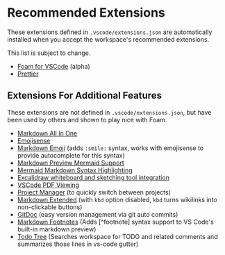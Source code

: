 # Recommended Extensions

These extensions defined in `.vscode/extensions.json` are automatically installed when you accept the workspace's recommended extensions.

This list is subject to change.

- [Foam for VSCode](https://marketplace.visualstudio.com/items?itemName=foam.foam-vscode) (alpha)
- [Prettier](https://marketplace.visualstudio.com/items?itemName=esbenp.prettier-vscode)

## Extensions For Additional Features

These extensions are not defined in `.vscode/extensions.json`, but have been used by others and shown to play nice with Foam.

- [Markdown All In One](https://marketplace.visualstudio.com/items?itemName=yzhang.markdown-all-in-one)
- [Emojisense](https://marketplace.visualstudio.com/items?itemName=bierner.emojisense)
- [Markdown Emoji](https://marketplace.visualstudio.com/items?itemName=bierner.markdown-emoji) (adds `:smile:` syntax, works with emojisense to provide autocomplete for this syntax)
- [Markdown Preview Mermaid Support](https://marketplace.visualstudio.com/items?itemName=bierner.markdown-mermaid)
- [Mermaid Markdown Syntax Highlighting](https://marketplace.visualstudio.com/items?itemName=bpruitt-goddard.mermaid-markdown-syntax-highlighting)
- [Excalidraw whiteboard and sketching tool integration](https://marketplace.visualstudio.com/items?itemName=pomdtr.excalidraw-editor)
- [VSCode PDF Viewing](https://marketplace.visualstudio.com/items?itemName=tomoki1207.pdf)
- [Project Manager](https://marketplace.visualstudio.com/items?itemName=alefragnani.project-manager) (to quickly switch between projects)
- [Markdown Extended](https://marketplace.visualstudio.com/items?itemName=jebbs.markdown-extended) (with `kbd` option disabled, `kbd` turns wikilinks into non-clickable buttons)
- [GitDoc](https://marketplace.visualstudio.com/items?itemName=vsls-contrib.gitdoc) (easy version management via git auto commits)
- [Markdown Footnotes](https://marketplace.visualstudio.com/items?itemName=bierner.markdown-footnotes) (Adds [^footnote] syntax support to VS Code's built-in markdown preview)
- [Todo Tree](https://marketplace.visualstudio.com/items?itemName=Gruntfuggly.todo-tree) (Searches workspace for TODO and related comments and summarizes those lines in vs-code gutter)
